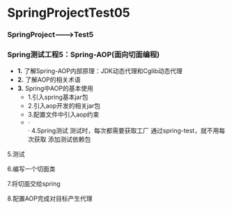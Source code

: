 # SpringProjectTest05  
### SpringProject--->Test5  
### Spring测试工程5：Spring-AOP(面向切面编程)  
* **1.** 了解Spring-AOP内部原理：JDK动态代理和Cglib动态代理   
* **2.** 了解AOP的相关术语  
* **3.** Spring中AOP的基本使用  
  * 1.引入spring基本jar包
  * 2.引入aop开发的相关jar包
  * 3.配置文件中引入aop约束  
  * ·		<?xml version="1.0" encoding="UTF-8"?>
		<beans xmlns="http://www.springframework.org/schema/beans"
		       xmlns:xsi="http://www.w3.org/2001/XMLSchema-instance"
		       xmlns:aop="http://www.springframework.org/schema/aop"
		       xsi:schemaLocation="http://www.springframework.org/schema/beans
		        http://www.springframework.org/schema/beans/spring-beans.xsd
		        http://www.springframework.org/schema/aop
		        http://www.springframework.org/schema/aop/spring-aop.xsd">	
		</beans>·
4.Spring测试
	测试时，每次都需要获取工厂
	通过spring-test，就不用每次获取
	添加测试依赖包
		
5.测试
	
		
6.编写一个切面类
	
7.将切面交给spring
	
8.配置AOP完成对目标产生代理
	
